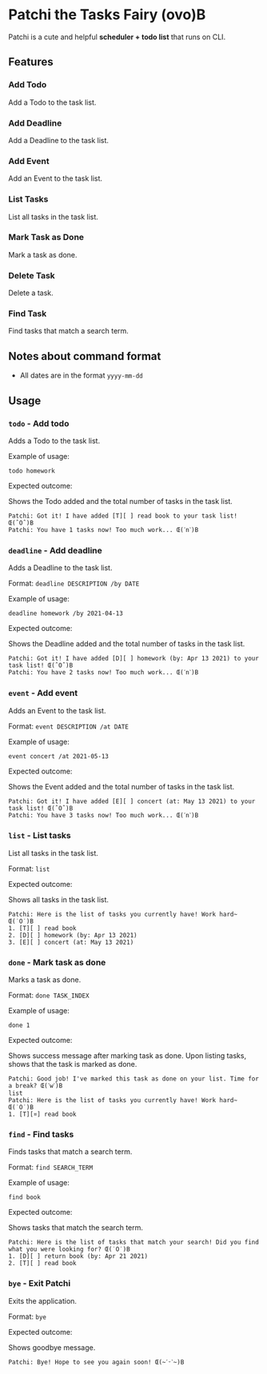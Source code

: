 # Patchi the Tasks Fairy (ovo)B

Patchi is a cute and helpful **scheduler + todo list** that runs on CLI.

## Features 

### Add Todo

Add a Todo to the task list.

### Add Deadline

Add a Deadline to the task list.

### Add Event

Add an Event to the task list.

### List Tasks

List all tasks in the task list.

### Mark Task as Done

Mark a task as done.

### Delete Task

Delete a task.

### Find Task

Find tasks that match a search term.

## Notes about command format 

- All dates are in the format `yyyy-mm-dd`

## Usage

### `todo` - Add todo

Adds a Todo to the task list.

Example of usage: 

`todo homework`

Expected outcome:

Shows the Todo added and the total number of tasks in the task list.

```
Patchi: Got it! I have added [T][ ] read book to your task list! Œ(ˆOˆ)B
Patchi: You have 1 tasks now! Too much work... Œ(ˊnˋ)B
```

### `deadline` - Add deadline

Adds a Deadline to the task list.

Format: `deadline DESCRIPTION /by DATE`

Example of usage:

`deadline homework /by 2021-04-13`

Expected outcome:

Shows the Deadline added and the total number of tasks in the task list.

```
Patchi: Got it! I have added [D][ ] homework (by: Apr 13 2021) to your task list! Œ(ˆOˆ)B
Patchi: You have 2 tasks now! Too much work... Œ(ˊnˋ)B
```
### `event` - Add event

Adds an Event to the task list.

Format: `event DESCRIPTION /at DATE`

Example of usage:

`event concert /at 2021-05-13`

Expected outcome:

Shows the Event added and the total number of tasks in the task list.

```
Patchi: Got it! I have added [E][ ] concert (at: May 13 2021) to your task list! Œ(ˆOˆ)B
Patchi: You have 3 tasks now! Too much work... Œ(ˊnˋ)B
```

### `list` - List tasks

List all tasks in the task list.

Format: `list`

Expected outcome:

Shows all tasks in the task list.

```
Patchi: Here is the list of tasks you currently have! Work hard~ Œ(˙O˙)B
1. [T][ ] read book
2. [D][ ] homework (by: Apr 13 2021)
3. [E][ ] concert (at: May 13 2021)
```
### `done` - Mark task as done

Marks a task as done.

Format: `done TASK_INDEX`

Example of usage:

`done 1`

Expected outcome:

Shows success message after marking task as done.
Upon listing tasks, shows that the task is marked as done.

```
Patchi: Good job! I've marked this task as done on your list. Time for a break? Œ(ˊwˋ)B
list
Patchi: Here is the list of tasks you currently have! Work hard~ Œ(˙O˙)B
1. [T][¤] read book
```
### `find` - Find tasks

Finds tasks that match a search term.

Format: `find SEARCH_TERM`

Example of usage:

`find book`

Expected outcome:

Shows tasks that match the search term.

```
Patchi: Here is the list of tasks that match your search! Did you find what you were looking for? Œ(˙O˙)B
1. [D][ ] return book (by: Apr 21 2021)
2. [T][ ] read book
```

### `bye` - Exit Patchi

Exits the application.

Format: `bye`

Expected outcome:

Shows goodbye message.

```
Patchi: Bye! Hope to see you again soon! Œ(~ˊᵕˋ~)B
```

